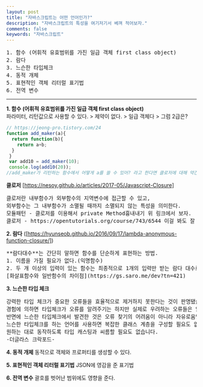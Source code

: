 ```yaml
---
layout: post
title: "자바스크립트는 어떤 언어인가?"
description: "자바스크립트의 특성을 여기저기서 베껴 적어보자."
comments: false
keywords: "자바스크립트"
---
```

<pre>
1. 함수 (어휘적 유효범위를 가진 일급 객체 first class object)
2. 람다
3. 느슨한 타입체크
4. 동적 개체
5. 표현적인 객체 리터럴 표기법
6. 전역 변수
</pre>
---
**1. 함수 (어휘적 유효범위를 가진 일급 객체 first class object)**<br/>
파라미터, 리턴값으로 사용할 수 있다. > 제약이 없다. > 일급 객체다 > 그럼 2급은?<br/>
```javascript
// https://jeong-pro.tistory.com/24
function add_maker(a){
  return function(b){
    return a+b;
  }
 }
 var add10 = add_maker(10);
 console.log(add10(20));
//add_maker가 리턴하는 함수에서 어떻게 a를 쓸 수 있어? 라고 한다면 클로저에 대해 약간의 지식이 있어야한다.
```
**클로저** [https://nesoy.github.io/articles/2017-05/Javascript-Closure]
<pre>
클로저란 내부함수가 외부함수의 지역변수에 접근할 수 있고, 
외부함수는 그 내부함수가 소멸될 때까지 소멸되지 않는 특성을 의미한다.
모듈패턴 - 클로저를 이용해서 private Method흉내내기 위 링크에서 보자.
클로저 - https://opentutorials.org/course/743/6544 이걸 봐도 잘 모르겠다. 맨 아래 코드를 기억하자.
</pre>

**2. 람다** ([https://hyunseob.github.io/2016/09/17/lambda-anonymous-function-closure/])
<pre>
**람다대수**는 간단히 말하면 함수를 단순하게 표현하는 방법.
1. 이름을 가질 필요가 없다.(익명함수)
2. 두 개 이상의 입력이 있는 함수는 최종적으로 1개의 입력만 받는 람다 대수로 단순화 될 수 있다. (커링)
[화살표함수와 일반함수의 차이점](https://gs.saro.me/dev?tn=421)
</pre>

**3. 느슨한 타입 체크**
<pre>
강력한 타입 체크가 중요한 오류들을 효율적으로 제거하지 못한다는 것이 판명됐습니다. 
경험에 의하면 타입체크가 오류를 알려주기는 하지만 실제로 우려하는 오류들은 알려주지 못합니다.
반면에 느슨한 타입체크에서 발견한 것은 오류 찾기의 어려움이 아니라 자유로움입니다.
느슨한 타입체크를 하는 언어를 사용하면 복잡한 클래스 계층을 구성할 필요도 없으며, 
원하는 대로 동작하도록 타입 캐스팅과 씨름할 필요도 없습니다.
-더글라스 크락포드-
</pre>

**4. 동적 개체**
동적으로 객체와 프로퍼티를 생성할 수 있다.

**5. 표현적인 객체 리터럴 표기법**
JSON에 영감을 준 표기법

**6. 전역 변수**
괄호를 벗어난 범위에도 영향을 준다.

